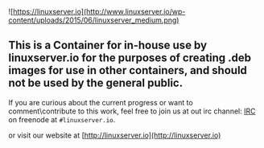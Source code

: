 ![https://linuxserver.io](http://www.linuxserver.io/wp-content/uploads/2015/06/linuxserver_medium.png)

## This is a Container for in-house use by linuxserver.io for the purposes of creating .deb images for use in other containers, and should not be used by the general public.
If you are curious about the current progress or want to comment\contribute to this work, feel free to join us at out irc channel:
[IRC](http://www.linuxserver.io/index.php/irc/) on freenode at `#linuxserver.io`.

or visit our website at [http://linuxserver.io](http://linuxserver.io)


